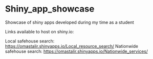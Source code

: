 # Shiny_app_showcase
Showcase of shiny apps developed during my time as a student

Links available to host on shiny.io: 

Local safehouse search: https://omastalir.shinyapps.io/Local_resource_search/
Nationwide safehouse search: https://omastalir.shinyapps.io/Nationwide_services/
